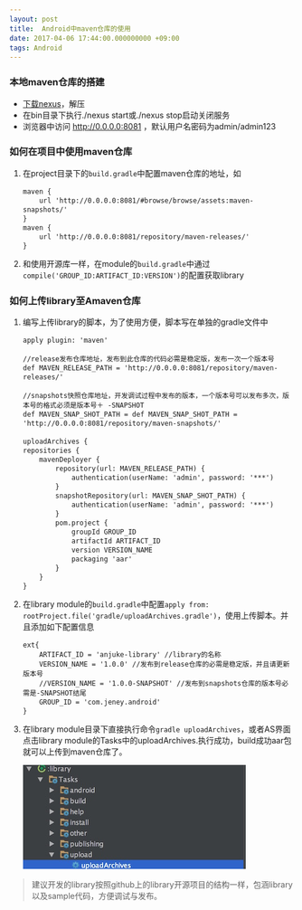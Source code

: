 ```yaml
---
layout: post
title:  Android中maven仓库的使用
date: 2017-04-06 17:44:00.000000000 +09:00
tags: Android
---
```


### 本地maven仓库的搭建
* [下载nexus](http://www.sonatype.org/nexus/)，解压
* 在bin目录下执行./nexus start或./nexus stop启动关闭服务
* 浏览器中访问 http://0.0.0.0:8081  ，默认用户名密码为admin/admin123

### 如何在项目中使用maven仓库
1. 在project目录下的`build.gradle`中配置maven仓库的地址，如

	```
	maven {
        url 'http://0.0.0.0:8081/#browse/browse/assets:maven-snapshots/'
    }
    maven {
        url 'http://0.0.0.0:8081/repository/maven-releases/'
    }
	```

2. 和使用开源库一样，在module的`build.gradle`中通过`compile('GROUP_ID:ARTIFACT_ID:VERSION')`的配置获取library

### 如何上传library至Amaven仓库
1. 编写上传library的脚本，为了使用方便，脚本写在单独的gradle文件中
	
	```
	apply plugin: 'maven'
	
	//release发布仓库地址，发布到此仓库的代码必需是稳定版，发布一次一个版本号
	def MAVEN_RELEASE_PATH = 'http://0.0.0.0:8081/repository/maven-releases/'
	
	//snapshots快照仓库地址，开发调试过程中发布的版本，一个版本号可以发布多次，版本号的格式必须是版本号＋ -SNAPSHOT
	def MAVEN_SNAP_SHOT_PATH = def MAVEN_SNAP_SHOT_PATH = 'http://0.0.0.0:8081/repository/maven-snapshots/'

	uploadArchives {
    repositories {
        mavenDeployer {
            repository(url: MAVEN_RELEASE_PATH) {
                authentication(userName: 'admin', password: '***')
            }
            snapshotRepository(url: MAVEN_SNAP_SHOT_PATH) {
                authentication(userName: 'admin', password: '***')
            }
            pom.project {
                groupId GROUP_ID
                artifactId ARTIFACT_ID
                version VERSION_NAME
                packaging 'aar'
            }	
    	}
	}
	```
	
2. 在library module的`build.gradle`中配置`apply from: rootProject.file('gradle/uploadArchives.gradle')`，使用上传脚本。并且添加如下配置信息

	```
	ext{
    	ARTIFACT_ID = 'anjuke-library' //library的名称
    	VERSION_NAME = '1.0.0' //发布到release仓库的必需是稳定版，并且请更新版本号
    	//VERSION_NAME = '1.0.0-SNAPSHOT' //发布到snapshots仓库的版本号必需是-SNAPSHOT结尾    
    	GROUP_ID = 'com.jeney.android'
	}
	```
3. 在library module目录下直接执行命令`gradle uploadArchives`，或者AS界面点击library module的Tasks中的uploadArchives.执行成功，build成功aar包就可以上传到maven仓库了。

	![image](/assets/images/uploadArchives.png)
	
> 	建议开发的library按照github上的library开源项目的结构一样，包涵library以及sample代码，方便调试与发布。